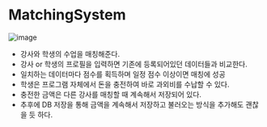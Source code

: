 # MatchingSystem
![image](https://github.com/ShinChanCoding/MatchingSystem/assets/87774238/bde84758-d92d-432e-a4b5-0a4c71290016)

- 강사와 학생의 수업을 매칭해준다.
- 강사 or 학생의 프로필을 입력하면 기존에 등록되어있던 데이터들과 비교한다.
- 일치하는 데이터마다 점수를 획득하며 일정 점수 이상이면 매칭에 성공
- 학생은 프로그램 자체에서 돈을 충전하여 바로 과외비를 수납할 수 있다.
- 충전한 금액은 다른 강사를 매칭할 때 계속해서 저장되어 있다.
- 추후에 DB 저장을 통해 금액을 계속해서 저장하고 불러오는 방식을 추가해도 괜찮을 듯 하다.
